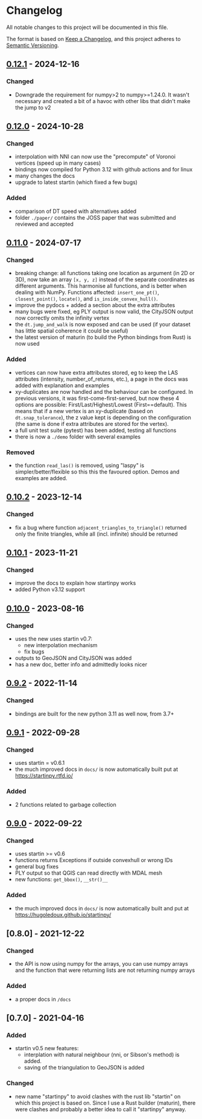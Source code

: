 

# Changelog

All notable changes to this project will be documented in this file.

The format is based on [Keep a Changelog](https://keepachangelog.com/en/1.0.0/),
and this project adheres to [Semantic Versioning](https://semver.org/spec/v2.0.0.html).

## [0.12.1] - 2024-12-16
### Changed
- Downgrade the requirement for numpy>2 to numpy>=1.24.0. It wasn't necessary and created a bit of a havoc with other libs that didn't make the jump to v2

## [0.12.0] - 2024-10-28
### Changed
- interpolation with NNI can now use the "precompute" of Voronoi vertices (speed up in many cases) 
- bindings now compiled for Python 3.12 with github actions and for linux
- many changes the docs
- upgrade to latest startin (which fixed a few bugs)
### Added
- comparison of DT speed with alternatives added
- folder `./paper/` contains the JOSS paper that was submitted and reviewed and accepted

## [0.11.0] - 2024-07-17
### Changed
- breaking change: all functions taking one location as argument (in 2D or 3D), now take an array `[x, y, z]` instead of the separate coordinates as different arguments. This harmonise all functions, and is better when dealing with NumPy. Functions affected: `insert_one_pt()`, `closest_point()`, `locate()`, and `is_inside_convex_hull()`.
- improve the pydocs + added a section about the extra attributes
- many bugs were fixed, eg PLY output is now valid, the CityJSON output now correctly omits the infinity vertex
- the `dt.jump_and_walk` is now exposed and can be used (if your dataset has little spatial coherence it could be useful)
- the latest version of maturin (to build the Python bindings from Rust) is now used
### Added
- vertices can now have extra attributes stored, eg to keep the LAS attributes (intensity, number_of_returns, etc.), a page in the docs was added with explanation and examples
- xy-duplicates are now handled and the behaviour can be configured. In previous versions, it was first-come-first-served, but now these 4 options are possible: First/Last/Highest/Lowest (First==default). This means that if a new vertex is an xy-duplicate (based on `dt.snap_tolerance`), the z value kept is depending on the configuration (the same is done if extra attributes are stored for the vertex).
- a full unit test suite (pytest) has been added, testing all functions
- there is now a `./demo` folder with several examples
### Removed
- the function `read_las()` is removed, using "laspy" is simpler/better/flexible so this this the favoured option. Demos and examples are added.


## [0.10.2] - 2023-12-14
### Changed
- fix a bug where function `adjacent_triangles_to_triangle()` returned only the finite triangles, while all (incl. infinite) should be returned


## [0.10.1] - 2023-11-21
### Changed
- improve the docs to explain how startinpy works
- added Python v3.12 support


## [0.10.0] - 2023-08-16
### Changed
- uses the new uses startin v0.7:
  - new interpolation mechanism
  - fix bugs
- outputs to GeoJSON and CityJSON was added
- has a new doc, better info and admittedly looks nicer


## [0.9.2] - 2022-11-14
### Changed
- bindings are built for the new python 3.11 as well now, from 3.7+


## [0.9.1] - 2022-09-28
### Changed
- uses startin = v0.6.1
- the much improved docs in `docs/` is now automatically built put at https://startinpy.rtfd.io/
### Added
- 2 functions related to garbage collection


## [0.9.0] - 2022-09-22
### Changed
- uses startin >= v0.6
- functions returns Exceptions if outside convexhull or wrong IDs
- general bug fixes
- PLY output so that QGIS can read directly with MDAL mesh
- new functions: `get_bbox()`, `__str()__`
### Added
- the much improved docs in `docs/` is now automatically built and put at https://hugoledoux.github.io/startinpy/


## [0.8.0] - 2021-12-22
### Changed
- the API is now using numpy for the arrays, you can use numpy arrays and the function that were returning lists are not returning numpy arrays
### Added
- a proper docs in `/docs`


## [0.7.0] - 2021-04-16
### Added
- startin v0.5 new features: 
  - interplation with natural neighbour (nni, or Sibson's method) is added. 
  - saving of the triangulation to GeoJSON is added
### Changed
- new name "startinpy" to avoid clashes with the rust lib "startin" on which this project is based on. Since I use a Rust builder (maturin), there were clashes and probably a better idea to call it "startinpy" anyway.


[0.12.1]: https://github.com/hugoledoux/startinpy/compare/0.12.0...0.12.1
[0.12.0]: https://github.com/hugoledoux/startinpy/compare/0.11.0...0.12.0
[0.11.0]: https://github.com/hugoledoux/startinpy/compare/0.10.2...0.11.0
[0.10.2]: https://github.com/hugoledoux/startinpy/compare/0.10.1...0.10.2
[0.10.1]: https://github.com/hugoledoux/startinpy/compare/0.10.0...0.10.1
[0.10.0]: https://github.com/hugoledoux/startinpy/compare/0.9.2...0.10.0
[0.9.2]: https://github.com/hugoledoux/startinpy/compare/0.9.1...0.9.2
[0.9.1]: https://github.com/hugoledoux/startinpy/compare/0.9.0...0.9.1
[0.9.0]: https://github.com/hugoledoux/startinpy/compare/0.8.0...0.9.0
